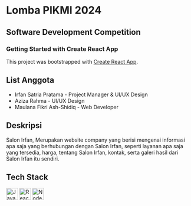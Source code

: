 # Lomba PIKMI 2024
## Software Development Competition
### Getting Started with Create React App

This project was bootstrapped with [Create React App](https://github.com/facebook/create-react-app).

## List Anggota
- Irfan Satria Pratama - Project Manager & UI/UX Design
- Aziza Rahma - UI/UX Design
- Maulana Fikri Ash-Shidiq - Web Developer

## Deskripsi
Salon Irfan, Merupakan website company yang berisi mengenai informasi apa saja yang berhubungan dengan Salon Irfan, seperti layanan apa saja yang tersedia, harga, tentang Salon Irfan, kontak, serta galeri hasil dari Salon Irfan itu sendiri.

## Tech Stack
<a href="#"><img align="left" alt="JavaScript" title="JavaScript" width="32px" src="https://cdn-icons-png.flaticon.com/128/5968/5968292.png" /></a>
<a href="#"><img align="left" alt="ReactJS" title="ReactJS" width="32px" src="https://i.pinimg.com/564x/82/40/ac/8240ac872c818d2a39ef20d819fdbf0d.jpg" /></a>
<a href="#"><img align="left" alt="NodeJS" title="NodeJS" width="32px" src="(https://github.com/maulanafikriash/salon-irfan/assets/92583243/6d7c323a-b636-49a4-8e5a-49079bb68465)" /></a>

